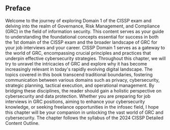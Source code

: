 ## Preface ##

Welcome to the journey of exploring Domain 1 of the CISSP exam and delving into the realm of Governance, Risk Management, and Compliance (GRC) in the field of information security. This content serves as your guide to understanding the foundational concepts essential for success in both the 1st domain of the CISSP exam and the broader landscape of GRC for your job interviews and your career.
CISSP Domain 1 serves as a gateway to the world of GRC, encompassing crucial principles and practices that underpin effective cybersecurity strategies. Throughout this chapter, we will try to unravel the intricacies of GRC and explore why it has become increasingly relevant in today's rapidly evolving digital landscape.
The topics covered in this book transcend traditional boundaries, fostering communication between various domains such as privacy, cybersecurity, strategic planning, tactical execution, and operational management. By bridging these disciplines, the reader should gain a holistic perspective on cybersecurity and data protection.
Whether you are preparing for job interviews in GRC positions, aiming to enhance your cybersecurity knowledge, or seeking freelance opportunities in the infosec field, I hope this chapter will be your companion in unlocking the vast world of GRC and cybersecurity. 
The chapter follows the syllabus of the 2024 CISSP Detailed Content Outline.


